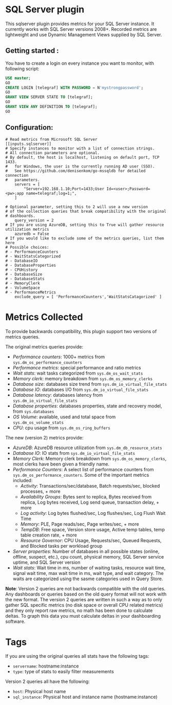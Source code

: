 # SQL Server plugin

This sqlserver plugin provides metrics for your SQL Server instance. It currently works with SQL Server versions 2008+. Recorded metrics are lightweight and use Dynamic Management Views supplied by SQL Server.

## Getting started :

You have to create a login on every instance you want to monitor, with following script:
```SQL 
USE master; 
GO
CREATE LOGIN [telegraf] WITH PASSWORD = N'mystrongpassword';
GO
GRANT VIEW SERVER STATE TO [telegraf]; 
GO
GRANT VIEW ANY DEFINITION TO [telegraf]; 
GO
```


## Configuration:

``` 
# Read metrics from Microsoft SQL Server
[[inputs.sqlserver]]
# Specify instances to monitor with a list of connection strings.
# All connection parameters are optional.
# By default, the host is localhost, listening on default port, TCP 1433.
#   for Windows, the user is the currently running AD user (SSO).
#   See https://github.com/denisenkom/go-mssqldb for detailed connection
#   parameters.
	servers = [
		"Server=192.168.1.10;Port=1433;User Id=<user>;Password=<pw>;app name=telegraf;log=1;",
	]

# Optional parameter, setting this to 2 will use a new version
# of the collection queries that break compatibility with the original
# dashboards. 
	query_version = 2
# If you are using AzureDB, setting this to True will gather resource utilization metrics
	azuredb = False
# If you would like to exclude some of the metrics queries, list them here
# Possible choices:
# - PerformanceCounters
# - WaitStatsCategorized
# - DatabaseIO
# - DatabaseProperties
# - CPUHistory
# - DatabaseSize
# - DatabaseStats
# - MemoryClerk
# - VolumeSpace
# - PerformanceMetrics
	exclude_query = [ 'PerformanceCounters','WaitStatsCatagorized' ]
```

# Metrics Collected
To provide backwards compatibility, this plugin support two versions of metrics queries. 

The original metrics queries provide:
* *Performance counters*: 1000+ metrics from `sys.dm_os_performance_counters`
* *Performance metrics*: special performance and ratio metrics
* *Wait stats*: wait tasks categorized from `sys.dm_os_wait_stats`
* *Memory clerk*: memory breakdown from `sys.dm_os_memory_clerks`
* *Database size*: databases size trend from `sys.dm_io_virtual_file_stats`
* *Database IO*: databases I/O from `sys.dm_io_virtual_file_stats`
* *Database latency*: databases latency from `sys.dm_io_virtual_file_stats`
* *Database properties*: databases properties, state and recovery model, from `sys.databases`
* *OS Volume*: available, used and total space from `sys.dm_os_volume_stats`
* *CPU*: cpu usage from `sys.dm_os_ring_buffers`

The new (version 2) metrics provide:
* *AzureDB*: AzureDB resource utilization from `sys.dm_db_resource_stats`
* *Database IO*: IO stats from `sys.dm_io_virtual_file_stats`
* *Memory Clerk*: Memory clerk breakdown from `sys.dm_os_memory_clerks`, most clerks have been given a friendly name.
* *Performance Counters*: A select list of performance counters from `sys.dm_os_performance_counters`. Some of the important metrics included:
    * *Activity*: Transactions/sec/database, Batch requests/sec, blocked processes, + more
	* *Availability Groups*: Bytes sent to replica, Bytes received from replica, Log bytes received, Log send queue, transaction delay, + more
	* *Log activity*: Log bytes flushed/sec, Log flushes/sec, Log Flush Wait Time
	* *Memory*: PLE, Page reads/sec, Page writes/sec, + more
	* *TempDB*: Free space, Version store usage, Active temp tables, temp table creation rate, + more
	* *Resource Governor*: CPU Usage, Requests/sec, Queued Requests, and Blocked tasks per workload group
* *Server properties*: Number of databases in all possible states (online, offline, suspect, etc.), cpu count, physical memory, SQL Server service uptime, and SQL Server version
* *Wait stats*: Wait time in ms, number of waiting tasks, resource wait time, signal wait time, max wait time in ms, wait type, and wait category. The waits are categorized using the sasme categories used in Query Store.

**Note**: Version 2 queries are not backwards compatible with the old queries. Any dashboards or queries based on the old query format will not work with the new format. The version 2 queries are written in such a way as to only gather SQL specific metrics (no disk space or overall CPU related metrics) and they only report raw metrics, no math has been done to calculate deltas. To graph this data you must calculate deltas in your dashboarding software.

# Tags
If you are using the original queries all stats have the following tags:
* `servername`:  hostname:instance
* `type`: type of stats to easily filter measurements

Version 2 queries all have the following:
* `host`: Physical host name
* `sql_instance`: Physical host and instance name (hostname:instance)
